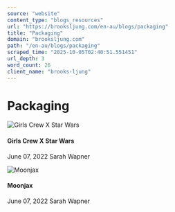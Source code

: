 ```yaml
---
source: "website"
content_type: "blogs_resources"
url: "https://brooksljung.com/en-au/blogs/packaging"
title: "Packaging"
domain: "brooksljung.com"
path: "/en-au/blogs/packaging"
scraped_time: "2025-10-05T02:40:51.551451"
url_depth: 3
word_count: 26
client_name: "brooks-ljung"
---
```


# Packaging

![Girls Crew X Star Wars](//brooksljung.com/cdn/shop/articles/girls_crew_1.png?v=1654634577&width=2000)

#### Girls Crew X Star Wars

June 07, 2022 Sarah Wapner

![Moonjax](//brooksljung.com/cdn/shop/articles/moonjax_2.webp?v=1654634530&width=2000)

#### Moonjax

June 07, 2022 Sarah Wapner